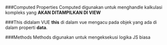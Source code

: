###Computed Properties
Computed digunakan untuk menghandle kalkulasi kompleks yang **AKAN DITAMPILKAN DI VIEW**

###This didalam VUE
**this** di dalam vue mengacu pada objek yang ada di dalam properti **data**.

###Methods
Methods digunakan untuk mengeksekusi logika JS biasa